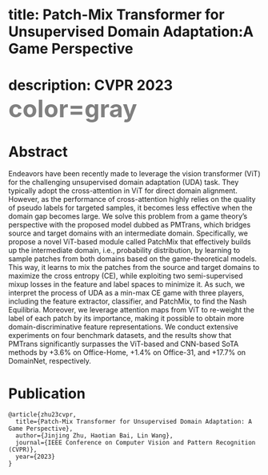 
# title: Patch-Mix Transformer for Unsupervised Domain Adaptation:A Game Perspective
# description: CVPR 2023 <font color=gray size=72>color=gray</font>


# Abstract

Endeavors have been recently made to leverage the vision transformer (ViT) for the challenging unsupervised domain adaptation (UDA) task. They typically adopt the cross-attention in ViT for direct domain alignment. However, as the performance of cross-attention highly relies on the quality of pseudo labels for targeted samples, it becomes less effective when the domain gap becomes large. We solve this problem from a game theory’s perspective with the proposed model dubbed as PMTrans, which bridges source and target domains with an intermediate domain. Specifically, we propose a novel ViT-based module called PatchMix that effectively builds up the intermediate domain, i.e., probability distribution, by learning to sample patches from both domains based on the game-theoretical models. This way, it learns to mix the patches from the source and target domains to maximize the cross entropy (CE), while exploiting two semi-supervised mixup losses in the feature and label spaces to minimize it. As such, we interpret the process of UDA as a min-max CE game with three players, including the feature extractor, classifier, and PatchMix, to find the Nash Equilibria. Moreover, we leverage attention maps from ViT to re-weight the label of each patch by its importance, making it possible to obtain more domain-discriminative feature representations. We conduct extensive experiments on four benchmark datasets, and the results show that PMTrans significantly surpasses the ViT-based and CNN-based SoTA methods by +3.6% on Office-Home, +1.4% on Office-31, and +17.7% on DomainNet, respectively.



# Publication

```
@article{zhu23cvpr,
  title={Patch-Mix Transformer for Unsupervised Domain Adaptation: A Game Perspective},
  author={Jinjing Zhu, Haotian Bai, Lin Wang},
  journal={IEEE Conference on Computer Vision and Pattern Recognition (CVPR)},
  year={2023}
}
```
